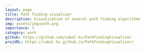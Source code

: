 ```yaml
---
layout: page
title: Path finding visualizer
description: Visualization of several path finding algorithms
img: assets/img/path.png
importance: 3
category: work
github: https://github.com/sabal-kc/PathFindingVisualizer
projURL: https://sabal-kc.github.io/PathFindingVisualizer/
---
```

